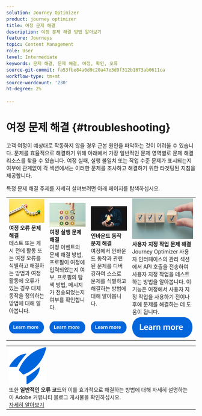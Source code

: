 ```yaml
---
solution: Journey Optimizer
product: journey optimizer
title: 여정 문제 해결
description: 여정 문제 해결 방법 알아보기
feature: Journeys
topic: Content Management
role: User
level: Intermediate
keywords: 문제 해결, 문제 해결, 여정, 확인, 오류
source-git-commit: fa53fbe84a0d9c20a47e3d9f312b1673ab0611ca
workflow-type: tm+mt
source-wordcount: '230'
ht-degree: 2%

---
```


# 여정 문제 해결 {#troubleshooting}

고객 여정이 예상대로 작동하지 않을 경우 근본 원인을 파악하는 것이 어려울 수 있습니다. 문제를 효율적으로 해결하기 위해 아래에서 가장 일반적인 문제 영역별로 문제 해결 리소스를 찾을 수 있습니다. 여정 실패, 실행 불일치 또는 작업 수준 문제가 표시되는지 여부에 관계없이 각 섹션에서는 이러한 문제를 조사하고 해결하기 위한 타겟팅된 지침을 제공합니다.

특정 문제 해결 주제를 자세히 살펴보려면 아래 페이지를 탐색하십시오.



<table style="table-layout:fixed">
  <tr style="border: 0;">
    <td>
    <a href="../building-journeys/troubleshooting.md"><img src="../assets/do-not-localize/troubleshooting.jpeg"></a>
    <div><strong>여정 오류 문제 해결</strong><br/> 테스트 또는 게시 전에 활동 또는 여정 오류를 식별하고 해결하는 방법과 여정 활동에 오류가 있는 경우 대체 동작을 정의하는 방법에 대해 알아봅니다.</div>
    </td>
    <td>
    <a href="../building-journeys/troubleshooting-execution.md"><img src="../assets/do-not-localize/ao-audiences.jpeg"></a>
    <div><strong>여정 실행 문제 해결</strong><br/> 여정 이벤트의 문제 해결 방법, 프로필이 여정에 입력되었는지 여부, 프로필의 탐색 방법, 메시지가 전송되었는지 여부를 확인합니다.</div>
    </td>
    <td>
    <a href="./building-journeys/troubleshooting-inbound.md" "><img src="../assets/do-not-localize/in-app.jpg"></a>
    <div><strong>인바운드 동작 문제 해결</strong><br/>여정에서 인바운드 동작과 관련된 문제를 디버깅하여 스스로 문제를 식별하고 해결하는 방법에 대해 알아봅니다.</div>
    </td>
    <td>
    <a href="../action/troubleshoot-custom-action.md"><img src="../assets/do-not-localize/lp-list.jpg"></a>
    <div><strong>사용자 지정 작업 문제 해결</strong><br/>Journey Optimizer 사용자 인터페이스의 관리 섹션에서 API 호출을 전송하여 사용자 지정 작업을 테스트하는 방법을 알아봅니다. 이 기능은 여정에서 사용자 지정 작업을 사용하기 전이나 후에 문제를 해결하는 데 도움이 됩니다.</div>
    </td>
  </tr>
  <tr style="border: 0;">
    <td align="center"><a href="../building-journeys/troubleshooting.md"><img src="../assets/do-not-localize/learn-more-button.svg"></a></td>
    <td align="center"><a href="../building-journeys/troubleshooting-execution.md"><img src="../assets/do-not-localize/learn-more-button.svg"></a></td>
    <td align="center"><a href="./building-journeys/troubleshooting-inbound.md"><img src="../assets/do-not-localize/learn-more-button.svg"></a></td>
    <td align="center"><a href="../action/troubleshoot-custom-action.md"><img src="../assets/do-not-localize/learn-more-button.svg"></a></td>
    </tr>
</table>

<!--

<table style="table-layout:fixed">
<tr style="border: 0;">
  <td>
    <div><img alt="Troubleshoot journey errors" src="../assets/do-not-localize/troubleshooting.jpeg" /> 
    <br><ul><li><a href="../building-journeys/troubleshooting.md">Troubleshoot journey errors</a> - Learn how to identify and resolve activity or journey errors before test or publication, and how to define a fallback action in case of an error in journey activities.</li>
    <li><a href="../building-journeys/troubleshooting-execution.md">Troubleshoot journey execution</a> - Understand how to troubleshoot journey events, check if profiles entered your journey, how they navigate through it, and if messsages are sent.</li>
     <li><a href="../building-journeys/troubleshooting-inbound.md">Troubleshoot inbound actions</a> - Learn how to debug issues related to inbound actions in a journey, in order to help you identify and resolve them on your own.</li>
     <li><a href="../action/troubleshoot-custom-action.md">Troubleshoot a custom action</a> - Learn how to test your custom actions by sending API calls from the administration section of Journey Optimizer user interface. This capability helps you troubleshoot your custom actions before or after using them in a journey.</li>
    <ul>
    <div>
     <a href="../integrations/ajo-integrations.md">Learn more</a></div>
    </div>
    <br>
  </td>
</tr>
</table>
-->

<!--
* **[Troubleshoot journey errors](../building-journeys/troubleshooting.md)**
  Learn how to identify and resolve activity or journey errors before test or publication, and how to define a fallback action in case of an error in journey activities.

* **[Troubleshoot journey execution](../building-journeys/troubleshooting-execution.md)**
  Understand how to troubleshoot journey events, check if profiles entered your journey, how they navigate through it, and if messsages are sent.

* **[Troubleshoot inbound actions](../building-journeys/troubleshooting-inbound.md)**
  Learn how to debug issues related to inbound actions in a journey, in order to help you identify and resolve them on your own.

* **[Troubleshoot a custom action](../action/troubleshoot-custom-action.md)**
  Learn how to test your custom actions by sending API calls from the administration section of Journey Optimizer user interface. This capability helps you troubleshoot your custom actions before or after using them in a journey.

-->



<table style="table-layout:fixed">
<tr style="border: 0;">
  <td>
    <div>
    <a href="https://experienceleaguecommunities.adobe.com/t5/journey-optimizer-blogs/demystifying-adobe-journey-optimizer-error-codes-root-causes-and/ba-p/760884">
    <img alt="일반적인 오류 코드 이해" src="../assets/do-not-localize/icon-quick-start.svg" /></a> 
    <br>또한 <strong>일반적인 오류 코드</strong>와 이를 효과적으로 해결하는 방법에 대해 자세히 설명하는 이 Adobe 커뮤니티 블로그 게시물을 확인하십시오.
    </div>
      <div>
     <a href="https://experienceleaguecommunities.adobe.com/t5/journey-optimizer-blogs/demystifying-adobe-journey-optimizer-error-codes-root-causes-and/ba-p/760884" target="_blank">자세히 알아보기</a></div>
    </div>
  </td>
</tr>
</table>



